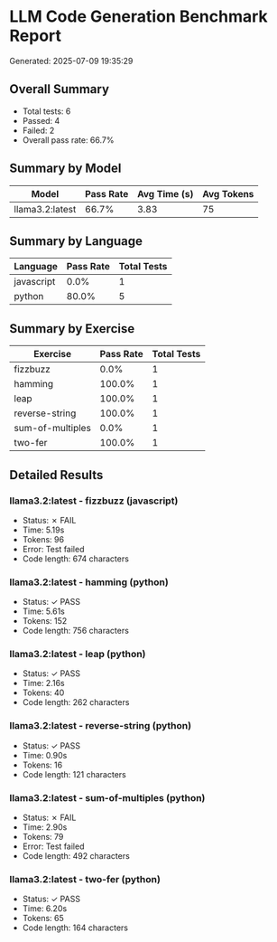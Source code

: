 # LLM Code Generation Benchmark Report

Generated: 2025-07-09 19:35:29

## Overall Summary
- Total tests: 6
- Passed: 4
- Failed: 2
- Overall pass rate: 66.7%

## Summary by Model

| Model | Pass Rate | Avg Time (s) | Avg Tokens |
|-------|-----------|--------------|------------|
| llama3.2:latest | 66.7% | 3.83 | 75 |

## Summary by Language

| Language | Pass Rate | Total Tests |
|----------|-----------|-------------|
| javascript | 0.0% | 1 |
| python | 80.0% | 5 |

## Summary by Exercise

| Exercise | Pass Rate | Total Tests |
|----------|-----------|-------------|
| fizzbuzz | 0.0% | 1 |
| hamming | 100.0% | 1 |
| leap | 100.0% | 1 |
| reverse-string | 100.0% | 1 |
| sum-of-multiples | 0.0% | 1 |
| two-fer | 100.0% | 1 |

## Detailed Results

### llama3.2:latest - fizzbuzz (javascript)
- Status: ✗ FAIL
- Time: 5.19s
- Tokens: 96
- Error: Test failed
- Code length: 674 characters

### llama3.2:latest - hamming (python)
- Status: ✓ PASS
- Time: 5.61s
- Tokens: 152
- Code length: 756 characters

### llama3.2:latest - leap (python)
- Status: ✓ PASS
- Time: 2.16s
- Tokens: 40
- Code length: 262 characters

### llama3.2:latest - reverse-string (python)
- Status: ✓ PASS
- Time: 0.90s
- Tokens: 16
- Code length: 121 characters

### llama3.2:latest - sum-of-multiples (python)
- Status: ✗ FAIL
- Time: 2.90s
- Tokens: 79
- Error: Test failed
- Code length: 492 characters

### llama3.2:latest - two-fer (python)
- Status: ✓ PASS
- Time: 6.20s
- Tokens: 65
- Code length: 164 characters
